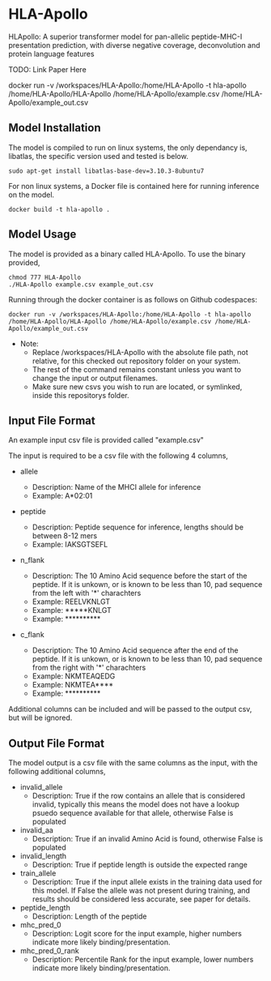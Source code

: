 # HLA-Apollo
HLApollo: A superior transformer model for pan-allelic peptide-MHC-I presentation prediction, with diverse negative coverage, deconvolution and protein language features

TODO: Link Paper Here


docker run -v /workspaces/HLA-Apollo:/home/HLA-Apollo -t hla-apollo /home/HLA-Apollo/HLA-Apollo /home/HLA-Apollo/example.csv /home/HLA-Apollo/example_out.csv


## Model Installation
The model is compiled to run on linux systems, the only dependancy is, libatlas, the specific version used and tested is below.
```
sudo apt-get install libatlas-base-dev=3.10.3-8ubuntu7
```

For non linux systems, a Docker file is contained here for running inference on the model.

```
docker build -t hla-apollo .

```


## Model Usage
The model is provided as a binary called HLA-Apollo.  To use the binary provided,

```
chmod 777 HLA-Apollo
./HLA-Apollo example.csv example_out.csv
```

Running through the docker container is as follows on  Github codespaces:
```
docker run -v /workspaces/HLA-Apollo:/home/HLA-Apollo -t hla-apollo /home/HLA-Apollo/HLA-Apollo /home/HLA-Apollo/example.csv /home/HLA-Apollo/example_out.csv
```
- Note:
  - Replace /workspaces/HLA-Apollo with the absolute file path, not relative, for this checked out repository folder on your system.
  - The rest of the command remains constant unless you want to change the input or output filenames.
  - Make sure new csvs you wish to run are located, or symlinked, inside this repositorys folder. 


## Input File Format
An example input csv file is provided called "example.csv"

The input is required to be a csv file with the following 4 columns,

- allele
    - Description: Name of the MHCI allele for inference
    - Example: A*02:01

- peptide
    - Description: Peptide sequence for inference, lengths should be between 8-12 mers
    - Example: IAKSGTSEFL

- n_flank
    - Description: The 10 Amino Acid sequence before the start of the peptide.  If it is unkown, or is known to be less than 10, pad sequence from the left with '*' charachters
    - Example: REELVKNLGT
    - Example: *****KNLGT
    - Example: **********

- c_flank
    - Description: The 10 Amino Acid sequence after the end of the peptide.  If it is unkown, or is known to be less than 10, pad sequence from the right with '*' charachters
    - Example: NKMTEAQEDG
    - Example: NKMTEA****
    - Example: **********


Additional columns can be included and will be passed to the output csv, but will be ignored.

## Output File Format

The model output is a csv file with the same columns as the input, with the following additional columns,
- invalid_allele
    - Description: True if the row contains an allele that is considered invalid, typically this means the model does not have a lookup psuedo sequence available for that allele, otherwise False is populated
- invalid_aa
    - Description: True if an invalid Amino Acid is found, otherwise False is populated
- invalid_length
    - Description: True if peptide length is outside the expected range
- train_allele
    - Description: True if the input allele exists in the training data used for this model.  If False the allele was not present during training, and results should be considered less accurate, see paper for details.
- peptide_length
    - Description: Length of the peptide
- mhc_pred_0
    - Description: Logit score for the input example, higher numbers indicate more likely binding/presentation.
- mhc_pred_0_rank
    - Description: Percentile Rank for the input example, lower numbers indicate more likely binding/presentation.


